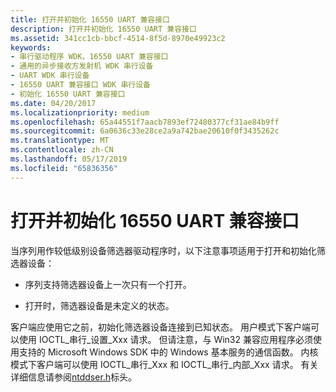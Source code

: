 ```yaml
---
title: 打开并初始化 16550 UART 兼容接口
description: 打开并初始化 16550 UART 兼容接口
ms.assetid: 341cc1cb-bbcf-4514-8f5d-8970e49923c2
keywords:
- 串行驱动程序 WDK，16550 UART 兼容接口
- 通用的异步接收方发射机 WDK 串行设备
- UART WDK 串行设备
- 16550 UART 兼容接口 WDK 串行设备
- 初始化 16550 UART 兼容接口
ms.date: 04/20/2017
ms.localizationpriority: medium
ms.openlocfilehash: 65a44551f7aacb7893ef72480377cf31ae84b9ff
ms.sourcegitcommit: 6a0636c33e28ce2a9a742bae20610f0f3435262c
ms.translationtype: MT
ms.contentlocale: zh-CN
ms.lasthandoff: 05/17/2019
ms.locfileid: "65836356"
---
```

# <a name="opening-and-initializing-a-16550-uart-compatible-interface"></a>打开并初始化 16550 UART 兼容接口

当序列用作较低级别设备筛选器驱动程序时，以下注意事项适用于打开和初始化筛选器设备：

- 序列支持筛选器设备上一次只有一个打开。

- 打开时，筛选器设备是未定义的状态。

客户端应使用它之前，初始化筛选器设备连接到已知状态。 用户模式下客户端可以使用 IOCTL\_串行\_设置\_Xxx 请求。 但请注意，与 Win32 兼容应用程序必须使用支持的 Microsoft Windows SDK 中的 Windows 基本服务的通信函数。 内核模式下客户端可以使用 IOCTL\_串行\_Xxx 和 IOCTL\_串行\_内部\_Xxx 请求。 有关详细信息请参阅[ntddser.h](https://docs.microsoft.com/en-us/windows-hardware/drivers/ddi/content/ntddser/)标头。
